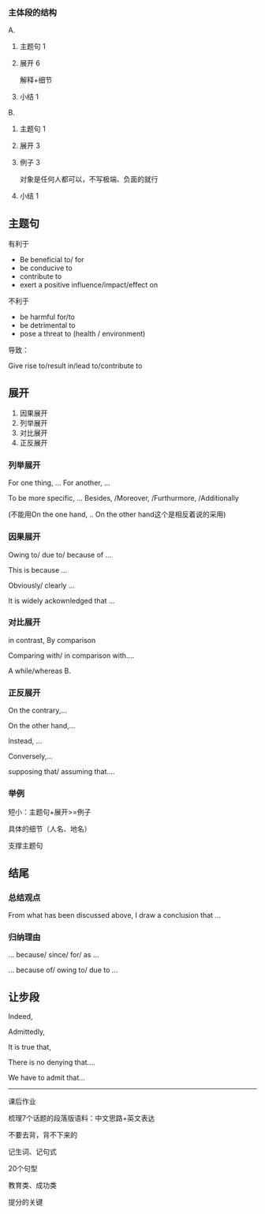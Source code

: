 ### 主体段的结构

A.

1. 主题句 1

2. 展开 6

   解释+细节

3. 小结 1



B.

1. 主题句 1

2. 展开 3

3. 例子 3

   对象是任何人都可以，不写极端、负面的就行

4. 小结 1



## 主题句

有利于

- Be beneficial to/ for
- be conducive to
- contribute to
- exert a positive influence/impact/effect on



不利于

- be harmful for/to
- be detrimental to
- pose a threat to (health / environment)



导致：

Give rise to/result in/lead to/contribute to



## 展开

1. 因果展开
2. 列举展开
3. 对比展开
4. 正反展开

### 列举展开

For one thing, ... For another, ...

To be more specific, ... Besides, /Moreover, /Furthurmore, /Additionally

(不能用On the one hand, .. On the other hand这个是相反着说的采用)



### 因果展开

Owing to/ due to/ because of ...

This is because ...



Obviously/ clearly ...

It is widely ackownledged that ...



### 对比展开

in contrast, By comparison

Comparing with/ in comparison with.…

A while/whereas B.



### 正反展开

On the contrary,…

On the other hand,...

lnstead, …

Conversely,…

supposing that/ assuming that.…



### 举例

短小：主题句+展开>=例子

具体的细节（人名、地名）

支撑主题句



## 结尾

### 总结观点

From what has been discussed above, I draw a conclusion that ...



### 归纳理由

... because/ since/ for/ as ...

... because of/ owing to/ due to ...



## 让步段

Indeed, 

Admittedly,

It is true that,

There is no denying that....

We have to admit that...



---

课后作业

梳理7个话题的段落版语料：中文思路+英文表达

不要去背，背不下来的

记生词、记句式

20个句型

教育类、成功类

提分的关键

